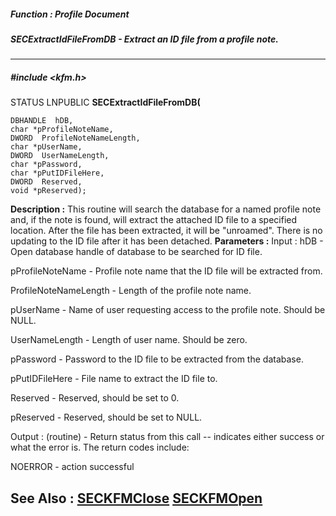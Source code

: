 ##### Function : Profile Document
##### SECExtractIdFileFromDB - Extract an ID file from a profile note.
---
##### #include <kfm.h>
STATUS LNPUBLIC **SECExtractIdFileFromDB(**

	DBHANDLE  hDB,
	char *pProfileNoteName,
	DWORD  ProfileNoteNameLength,
	char *pUserName,
	DWORD  UserNameLength,
	char *pPassword,
	char *pPutIDFileHere,
	DWORD  Reserved,
	void *pReserved);
**Description :**
This routine will search the database for a named profile note and, if the note 
is found, will extract the attached ID file to a specified location.  After the 
file has been extracted, it will be "unroamed".  There is no updating to the ID 
file after it has been detached. 
**Parameters :**
Input :
hDB  -  Open database handle of database to be searched for ID file.

pProfileNoteName  -  Profile note name that the ID file will be extracted from.

ProfileNoteNameLength  -  Length of the profile note name.

pUserName  -  Name of user requesting access to the profile note.  Should be NULL.

UserNameLength  -  Length of user name.  Should be zero.

pPassword  -  Password to the ID file to be extracted from the database.

pPutIDFileHere  -  File name to extract the ID file to.

Reserved  -  Reserved, should be set to 0.

pReserved  -  Reserved, should be set to NULL.

Output :
(routine)  -  Return status from this call -- indicates either success or what the error is.   The return codes include:

NOERROR - action successful


**See Also :**
[SECKFMClose](D:/md_files/SECKFMClose.md)
[SECKFMOpen](D:/md_files/SECKFMOpen.md)
---
